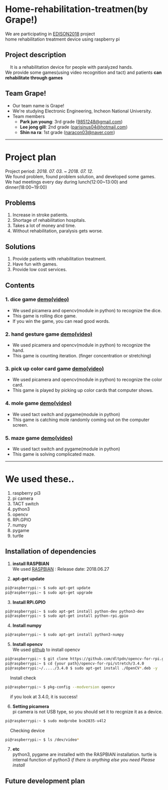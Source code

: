 # Home-rehabilitation-treatmen(by Grape!)
We are participating in [EDISON2018](https://github.com/ys7yoo/Edison2018) project  
home rehabilitation treatment device using raspberry pi  

## Project description 
&nbsp;&nbsp;&nbsp;&nbsp;It is a rehabilitation device for people with paralyzed hands.  
We provide some games(using video recognition and tact) and patients __can rehabilitate through games__

## Team Grape!
+ Our team name is Grape!
+ We're studying Electronic Engineering, Incheon National University.
+ Team members
  - __Park jun young__: 3rd grade (9851248@gmail.com)
  - __Lee jong gill__: 2nd grade (parisinus04@hotmail.com)
  - __Shin na ra__: 1st grade (naracon03@naver.com)
***


# Project plan
Project period: _2018. 07. 03. \~ 2018. 07. 12._  
We found problem, found problem solution, and developed some games.  
We had meetings every day during lunch(12:00\~13:00) and dinner(18:00\~19:00)  
## Problems
1. Increase in stroke patients.
2. Shortage of rehabilitation hospitals.
3. Takes a lot of money and time.
4. Without rehabilitation, paralysis gets worse.

## Solutions
1. Provide patients with rehabilitation treatment.
2. Have fun with games.
3. Provide low cost services.

## Contents
### 1. __dice game__ [demo(video)](https://youtu.be/E8Xhtr497l8)
  + We used picamera and opencv(module in python) to recognize the dice.
  + This game is rolling dice game.
  + If you win the game, you can read good words.

### 2. __hand gesture game__ [demo(video)](https://youtu.be/IvRqTmsWWxw)
  + We used picamera and opencv(module in python) to recognize the hand.
  + This game is counting iteration. (finger concentration or stretching)
 
### 3. __pick up color card game__ [demo(video)](https://youtu.be/Pj2LsNEUcCA)
  + We used picamera and opencv(module in python) to recognize the color card.
  + This game is played by picking up color cards that computer shows. 

### 4. __mole game__ [demo(video)](https://youtu.be/GB_V4lXnMM8)
  + We used tact switch and pygame(module in python)
  + This game is catching mole randomly coming out on the computer screen.

### 5. __maze game__ [demo(video)](https://youtu.be/EF00FUXciWk)
  + We used tact switch and pygame(module in python)
  + This game is solving complicated maze.
***


# We used these..
1. raspberry pi3
2. pi camera
3. TACT switch
4. python3
5. opencv
5. RPi.GPIO
6. numpy
7. pygame
8. turtle

## Installation of dependencies
1. __install RASPBIAN__   
  We used [RASPBIAN](https://www.raspberrypi.org/downloads/raspbian/) : Release date: 2018.06.27


2. __apt-get update__  
  ```bash
  pi@raspberrypi:~ $ sudo apt-get update
  pi@raspberrypi:~ $ sudo apt-get upgrade
  ```


3. __Install RPi.GPIO__  
  ```bash
  pi@raspberrypi:~ $ sudo apt-get install python-dev python3-dev
  pi@raspberrypi:~ $ sudo apt-get install python-rpi.gpio
  ```


4. __Install numpy__  
  ```bash
  pi@raspberrypi:~ $ sudo apt-get install python3-numpy
  ```


5. __Install opencv__  
  We used [github](https://github.com/dltpdn/opencv-for-rpi.git) to install opencv
  ```bash
  pi@raspberrypi:~ $ git clone https://github.com/dltpdn/opencv-for-rpi.git
  pi@raspberrypi:~ $ cd {your path}/opencv-for-rpi/stretch/3.4.0
  pi@raspberrypi:~/...../3.4.0 $ sudo apt-get install ./OpenCV*.deb -y
  ```
  
  &nbsp;&nbsp;&nbsp;&nbsp;Install check
  ```bash
  pi@raspberrypi:~ $ pkg-config --modversion opencv
  ```
  &nbsp;&nbsp;&nbsp;&nbsp;if you look at 3.4.0, it is success!


6. __Setting picamera__  
  pi camera is not USB type, so you should set it to recgnize it as a device.
  ```bash
  pi@raspberrypi:~ $ sudo modprobe bcm2835-v4l2
  ```

  &nbsp;&nbsp;&nbsp;&nbsp;Checking device
  ```bash
  pi@raspberrypi:~ $ ls /dev/video*
  ```


7. __etc__  
  python3, pygame are installed with the RASPBIAN installation.
  turtle is internal function of python3
  _if there is anything else you need Please install_

## Future development plan

